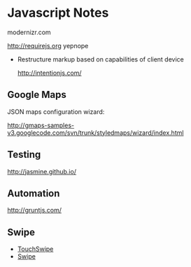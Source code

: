 # Javascript Notes

modernizr.com

http://requirejs.org
yepnope

* Restructure markup based on capabilities of client device
  
  http://intentionjs.com/

## Google Maps 

JSON maps configuration wizard:

http://gmaps-samples-v3.googlecode.com/svn/trunk/styledmaps/wizard/index.html


## Testing

http://jasmine.github.io/

## Automation

http://gruntjs.com/

## Swipe

* [TouchSwipe](http://labs.rampinteractive.co.uk/touchSwipe/demos/)
* [Swipe](https://github.com/thebird/Swipe)